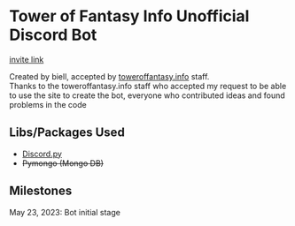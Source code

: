 # Tower of Fantasy Info Unofficial Discord Bot

[invite link](https://discord.com/api/oauth2/authorize?client_id=1098749007154643035&permissions=412317183040&scope=bot)


Created by biell, accepted by [toweroffantasy.info](https://toweroffantasy.info) staff.  
Thanks to the toweroffantasy.info staff who accepted my request to be able to use the site to create the bot, everyone who contributed ideas and found problems in the code


## Libs/Packages Used
- [Discord.py](https://discordpy.readthedocs.io/en/stable/)
- ~~Pymongo (Mongo DB)~~

## Milestones
May 23, 2023: Bot initial stage
